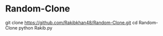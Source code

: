 # Random-Clone

git clone https://github.com/Rakibkhan48/Random-Clone.git
cd Random-Clone
python Rakib.py
